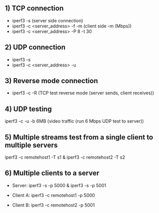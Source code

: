 ## 1) TCP connection
  * iperf3 -s    (server side connection)
  * iperf3 -c <server_address> -f -m  (client side -m (Mbps))
  * iperf3 -c <server_address> -P 8 -t 30


## 2) UDP connection
  * iperf3 -s 
  * iperf3 -c <server_address> -u

## 3) Reverse mode connection
  * iperf3 -c <remotehost> -R   (TCP test reverse mode (server sends, client receives))

## 4) UDP testing
iperf3 -c <remotehost> -u  -b 6MB   (video traffic (run 6 Mbps UDP test to server))

## 5) Multiple streams test from a single client to multiple servers 
iperf3 -c remotehost1 -T s1 & iperf3 -c remotehost2 -T s2

## 6) Multiple clients to a server
   * Server:
     iperf3 -s -p 5000 & iperf3 -s -p 5001

   * Client A:
     iperf3 -c remotehost1 -p 5000

   * Client B:
     iperf3 -c remotehost2 -p 5001